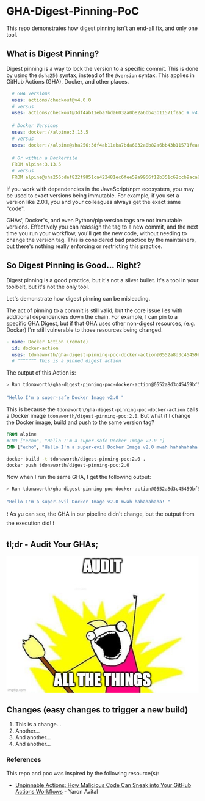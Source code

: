 # GHA-Digest-Pinning-PoC
This repo demonstrates how digest pinning isn't an end-all fix, and only one tool. 

## What is Digest Pinning?
Digest pinning is a way to lock the version to a specific commit. This is done by using the `@sha256` syntax, instead of the `@version` syntax. This applies in GitHub Actions (GHA), Docker, and other places.

```yaml
  # GHA Versions
  uses: actions/checkout@v4.0.0
  # versus
  uses: actions/checkout@3df4ab11eba7bda6032a0b82a6bb43b11571feac # v4.0.0

  # Docker Versions
  uses: docker://alpine:3.13.5
  # versus
  uses: docker://alpine@sha256:3df4ab11eba7bda6032a0b82a6bb43b11571feac # 3.13.5

  # Or within a Dockerfile
  FROM alpine:3.13.5
  # versus
  FROM alpine@sha256:def822f9851ca422481ec6fee59a9966f12b351c62ccb9aca841526ffaa9f748 # 3.13.5
```

If you work with dependencies in the JavaScript/npm ecosystem, you may be used to exact versions being immutable. For example, if you set a version like 2.0.1, you and your colleagues always get the exact same "code".

GHAs', Docker's, and even Python/pip version tags are not immutable versions. Effectively you can reassign the tag to a new commit, and the next time you run your workflow, you'll get the new code, without needing to change the version tag. This is considered bad practice by the maintainers, but there's nothing really enforcing or restricting this practice.

## So Digest Pinning is Good... Right?
Digest pinning is a good practice, but it's not a silver bullet. It's a tool in your toolbelt, but it's not the only tool.

Let's demonstrate how digest pinning can be misleading.

The act of pinning to a commit is still valid, but the core issue lies with additional dependencies down the chain. For example, I can pin to a specific GHA Digest, but if that GHA uses other non-digest resources, (e.g. Docker) I'm still vulnerable to those resources being changed.

```yaml
- name: Docker Action (remote)
  id: docker-action
  uses: tdonaworth/gha-digest-pinning-poc-docker-action@0552a8d3c45459bf5b7332525a853aaaeab9ee92 # v1.1.0
  # ^^^^^^^ This is a pinned digest action
```

The output of this Action is:

```bash
> Run tdonaworth/gha-digest-pinning-poc-docker-action@0552a8d3c45459bf5b7332525a853aaaeab9ee92

"Hello I'm a super-safe Docker Image v2.0 "
```

This is because the `tdonaworth/gha-digest-pinning-poc-docker-action` calls a Docker image `tdonaworth/digest-pinning-poc:2.0`. But what if I change the Docker image, build and push to the same version tag? 

```dockerfile
FROM alpine
#CMD ["echo", "Hello I'm a super-safe Docker Image v2.0 "]
CMD ["echo", "Hello I'm a super-evil Docker Image v2.0 mwah hahahahaha! "]
```

```bash
docker build -t tdonaworth/digest-pinning-poc:2.0 .
docker push tdonaworth/digest-pinning-poc:2.0
```

Now when I run the same GHA, I get the following output:

```bash
> Run tdonaworth/gha-digest-pinning-poc-docker-action@0552a8d3c45459bf5b7332525a853aaaeab9ee92

"Hello I'm a super-evil Docker Image v2.0 mwah hahahahaha! "
```

:exclamation: As yu can see, the GHA in our pipeline didn't change, but the output from the execution did! :exclamation:

## tl;dr - Audit Your GHAs; 
![audit-all-the-things](doc/image-1.png)



## Changes (easy changes to trigger a new build)
1. This is a change...
2. Another...
3. And another...
4. And another...

### References
This repo and poc was inspired by the following resource(s):
- [Unpinnable Actions: How Malicious Code Can Sneak into Your GitHub Actions Workflows](https://www.paloaltonetworks.com/blog/prisma-cloud/unpinnable-actions-github-security/) - Yaron Avital